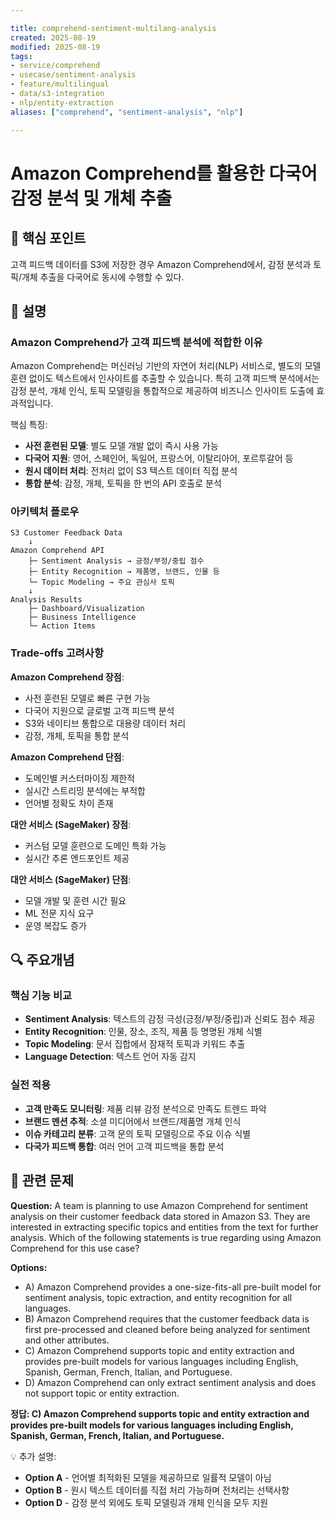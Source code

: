 ```yaml
---

title: comprehend-sentiment-multilang-analysis
created: 2025-08-19
modified: 2025-08-19
tags:
- service/comprehend
- usecase/sentiment-analysis
- feature/multilingual
- data/s3-integration
- nlp/entity-extraction
aliases: ["comprehend", "sentiment-analysis", "nlp"]

---
```


# Amazon Comprehend를 활용한 다국어 감정 분석 및 개체 추출

## 🎯 핵심 포인트

고객 피드백 데이터를 S3에 저장한 경우 Amazon Comprehend에서, 감정 분석과 토픽/개체 추출을 다국어로 동시에 수행할 수 있다.

## 📝 설명

### Amazon Comprehend가 고객 피드백 분석에 적합한 이유

Amazon Comprehend는 머신러닝 기반의 자연어 처리(NLP) 서비스로, 별도의 모델 훈련 없이도 텍스트에서 인사이트를 추출할 수 있습니다. 특히 고객 피드백 분석에서는 감정 분석, 개체 인식, 토픽 모델링을 통합적으로 제공하여 비즈니스 인사이트 도출에 효과적입니다.

핵심 특징:
- **사전 훈련된 모델**: 별도 모델 개발 없이 즉시 사용 가능
- **다국어 지원**: 영어, 스페인어, 독일어, 프랑스어, 이탈리아어, 포르투갈어 등
- **원시 데이터 처리**: 전처리 없이 S3 텍스트 데이터 직접 분석
- **통합 분석**: 감정, 개체, 토픽을 한 번의 API 호출로 분석

### 아키텍처 플로우

```
S3 Customer Feedback Data
    ↓
Amazon Comprehend API
    ├─ Sentiment Analysis → 긍정/부정/중립 점수
    ├─ Entity Recognition → 제품명, 브랜드, 인물 등
    └─ Topic Modeling → 주요 관심사 토픽
    ↓
Analysis Results
    ├─ Dashboard/Visualization
    ├─ Business Intelligence
    └─ Action Items
```

### Trade-offs 고려사항

**Amazon Comprehend 장점**:
- 사전 훈련된 모델로 빠른 구현 가능
- 다국어 지원으로 글로벌 고객 피드백 분석
- S3와 네이티브 통합으로 대용량 데이터 처리
- 감정, 개체, 토픽을 통합 분석

**Amazon Comprehend 단점**:
- 도메인별 커스터마이징 제한적
- 실시간 스트리밍 분석에는 부적합
- 언어별 정확도 차이 존재

**대안 서비스 (SageMaker) 장점**:
- 커스텀 모델 훈련으로 도메인 특화 가능
- 실시간 추론 엔드포인트 제공

**대안 서비스 (SageMaker) 단점**:
- 모델 개발 및 훈련 시간 필요
- ML 전문 지식 요구
- 운영 복잡도 증가

## 🔍 주요개념

### 핵심 기능 비교

- **Sentiment Analysis**: 텍스트의 감정 극성(긍정/부정/중립)과 신뢰도 점수 제공
- **Entity Recognition**: 인물, 장소, 조직, 제품 등 명명된 개체 식별
- **Topic Modeling**: 문서 집합에서 잠재적 토픽과 키워드 추출
- **Language Detection**: 텍스트 언어 자동 감지

### 실전 적용

- **고객 만족도 모니터링**: 제품 리뷰 감정 분석으로 만족도 트렌드 파악
- **브랜드 멘션 추적**: 소셜 미디어에서 브랜드/제품명 개체 인식
- **이슈 카테고리 분류**: 고객 문의 토픽 모델링으로 주요 이슈 식별
- **다국가 피드백 통합**: 여러 언어 고객 피드백을 통합 분석

## 📝 관련 문제

**Question:** A team is planning to use Amazon Comprehend for sentiment analysis on their customer feedback data stored in Amazon S3. They are interested in extracting specific topics and entities from the text for further analysis. Which of the following statements is true regarding using Amazon Comprehend for this use case?

**Options:**

- A) Amazon Comprehend provides a one-size-fits-all pre-built model for sentiment analysis, topic extraction, and entity recognition for all languages.
- B) Amazon Comprehend requires that the customer feedback data is first pre-processed and cleaned before being analyzed for sentiment and other attributes.
- C) Amazon Comprehend supports topic and entity extraction and provides pre-built models for various languages including English, Spanish, German, French, Italian, and Portuguese.
- D) Amazon Comprehend can only extract sentiment analysis and does not support topic or entity extraction.

**정답: C) Amazon Comprehend supports topic and entity extraction and provides pre-built models for various languages including English, Spanish, German, French, Italian, and Portuguese.**

💡 추가 설명:

- **Option A** - 언어별 최적화된 모델을 제공하므로 일률적 모델이 아님
- **Option B** - 원시 텍스트 데이터를 직접 처리 가능하며 전처리는 선택사항
- **Option D** - 감정 분석 외에도 토픽 모델링과 개체 인식을 모두 지원